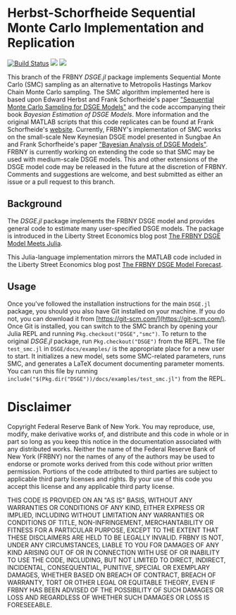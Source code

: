 # Herbst-Schorfheide Sequential Monte Carlo Implementation and Replication
[![Build Status](https://travis-ci.org/FRBNY-DSGE/DSGE.jl.svg)](https://travis-ci.org/FRBNY-DSGE/DSGE.jl)
[![](https://img.shields.io/badge/docs-stable-blue.svg)](https://FRBNY-DSGE.github.io/DSGE.jl/stable)
[![](https://img.shields.io/badge/docs-latest-blue.svg)](https://FRBNY-DSGE.github.io/DSGE.jl/latest)


This branch of the FRBNY *DSGE.jl* package implements Sequential Monte
Carlo (SMC) sampling as an alternative to Metropolis Hastings Markov
Chain Monte Carlo sampling. The SMC algorithm implemented here is
based upon Edward Herbst and Frank Schorfheide's paper ["Sequential
Monte Carlo Sampling for DSGE
Models"](http://dx.doi.org/10.1002/jae.2397) and the code accompanying
their book *Bayesian Estimation of DSGE Models*. More information and
the original MATLAB scripts that this code replicates can be found at
Frank Schorfheide's
[website](https://sites.sas.upenn.edu/schorf/pages/bayesian-estimation-dsge-models).
Currently, FRBNY's implementation of SMC works on the small-scale New
Keynesian DSGE model presented in Sungbae An and Frank Schorfheide's
paper ["Bayesian Analysis of DSGE Models"](
http://dx.doi.org/10.1080/07474930701220071).  FRBNY is currently
working on extending the code so that SMC may be used with
medium-scale DSGE models. This and other extensions of the DSGE model
code may be released in the future at the discretion of
FRBNY. Comments and suggestions are welcome, and best submitted as
either an issue or a pull request to this branch.

## Background

The *DSGE.jl* package implements the FRBNY DSGE model and provides
general code to estimate many user-specified DSGE models. The package
is introduced in the Liberty Street Economics blog post [The FRBNY
DSGE Model Meets
Julia](http://libertystreeteconomics.newyorkfed.org/2015/12/the-frbny-dsge-model-meets-julia.html).

This Julia-language implementation mirrors the MATLAB code included in
the Liberty Street Economics blog post [The FRBNY DSGE Model
Forecast](http://libertystreeteconomics.newyorkfed.org/2015/05/the-frbny-dsge-model-forecast-april-2015.html).

## Usage

Once you've followed the installation instructions for the main
`DSGE.jl` package, you should you also have Git installed on your
machine. If you do not, you can download it from
[https://git-scm.com/](https://git-scm.com/). Once Git is installed,
you can switch to the SMC branch by opening your
Julia REPL and running `Pkg.checkout("DSGE","smc")`. To return to the
original *DSGE.jl* package, run `Pkg.checkout("DSGE")` from
the REPL. The file `test_smc.jl` in `DSGE/docs/examples/` is the
appropriate place for a new user to start. It initializes a new model,
sets some SMC-related parameters, runs SMC, and generates a LaTeX
document documenting parameter moments. You can run this file by
running `include("$(Pkg.dir("DSGE"))/docs/examples/test_smc.jl")` from
the REPL. 

# Disclaimer

Copyright Federal Reserve Bank of New York. You may reproduce, use, modify, make derivative works of, and distribute and this code in whole or in part so long as you keep this notice in the documentation associated with any distributed works. Neither the name of the Federal Reserve Bank of New York (FRBNY) nor the names of any of the authors may be used to endorse or promote works derived from this code without prior written permission. Portions of the code attributed to third parties are subject to applicable third party licenses and rights. By your use of this code you accept this license and any applicable third party license.

THIS CODE IS PROVIDED ON AN "AS IS" BASIS, WITHOUT ANY WARRANTIES OR CONDITIONS OF ANY KIND, EITHER EXPRESS OR IMPLIED, INCLUDING WITHOUT LIMITATION ANY WARRANTIES OR CONDITIONS OF TITLE, NON-INFRINGEMENT, MERCHANTABILITY OR FITNESS FOR A PARTICULAR PURPOSE, EXCEPT TO THE EXTENT THAT THESE DISCLAIMERS ARE HELD TO BE LEGALLY INVALID. FRBNY IS NOT, UNDER ANY CIRCUMSTANCES, LIABLE TO YOU FOR DAMAGES OF ANY KIND ARISING OUT OF OR IN CONNECTION WITH USE OF OR INABILITY TO USE THE CODE, INCLUDING, BUT NOT LIMITED TO DIRECT, INDIRECT, INCIDENTAL, CONSEQUENTIAL, PUNITIVE, SPECIAL OR EXEMPLARY DAMAGES, WHETHER BASED ON BREACH OF CONTRACT, BREACH OF WARRANTY, TORT OR OTHER LEGAL OR EQUITABLE THEORY, EVEN IF FRBNY HAS BEEN ADVISED OF THE POSSIBILITY OF SUCH DAMAGES OR LOSS AND REGARDLESS OF WHETHER SUCH DAMAGES OR LOSS IS FORESEEABLE.
